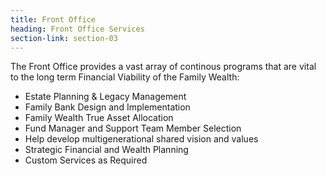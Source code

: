 ```yaml
---
title: Front Office
heading: Front Office Services
section-link: section-03
---
```

<p>The Front Office provides a vast array of continous programs that are vital to the long term Financial Viability of the Family Wealth:</p>
<ul>
    <li>Estate Planning & Legacy Management</li> 
    <li>Family Bank Design and Implementation</li>
    <li>Family Wealth True Asset Allocation</li>
    <li>Fund Manager and Support Team Member Selection</li> 
    <li>Help develop multigenerational shared vision and values</li>
    <li>Strategic Financial and Wealth Planning </li>
    <li>Custom Services as Required </li>
</ul>